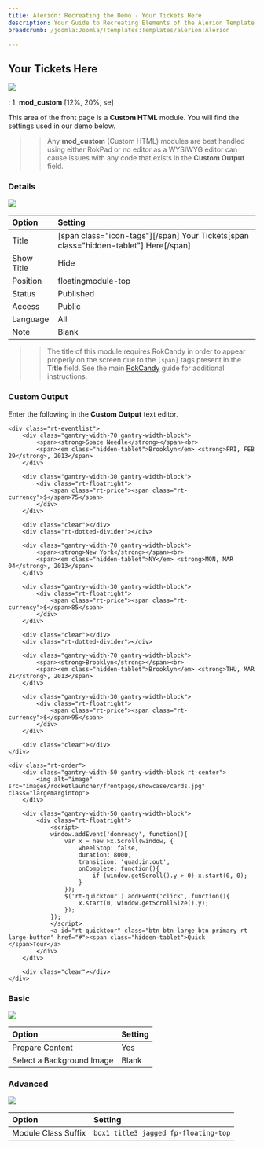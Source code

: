```yaml
---
title: Alerion: Recreating the Demo - Your Tickets Here
description: Your Guide to Recreating Elements of the Alerion Template for Joomla
breadcrumb: /joomla:Joomla/!templates:Templates/alerion:Alerion

---
```


Your Tickets Here
-----
![][demo]

:   1. **mod_custom** [12%, 20%, se]

This area of the front page is a **Custom HTML** module. You will find the settings used in our demo below.

>> Any **mod_custom** (Custom HTML) modules are best handled using either RokPad or no editor as a WYSIWYG editor can cause issues with any code that exists in the **Custom Output** field.

### Details
![][demo2]

| Option            | Setting                                                                              |  
| :---------------- | :----------------------------------------------------------------------------------- |  
| Title             | [span class="icon-tags"][/span] Your Tickets[span class="hidden-tablet"] Here[/span] |  
| Show Title        | Hide                                                                                 |  
| Position          | floatingmodule-top                                                                   |  
| Status            | Published                                                                            |  
| Access            | Public                                                                               |  
| Language          | All                                                                                  |  
| Note              | Blank                                                                                |  

>> The title of this module requires RokCandy in order to appear properly on the screen due to the `[span]` tags present in the **Title** field. See the main [RokCandy](../../extensions/rokcandy/rokcandy_use.md#rokcandy-use-in-rockettheme-template-demos) guide for additional instructions.

### Custom Output
Enter the following in the **Custom Output** text editor.

~~~
<div class="rt-eventlist">
    <div class="gantry-width-70 gantry-width-block">
		<span><strong>Space Needle</strong></span><br>
		<span><em class="hidden-tablet">Brooklyn</em> <strong>FRI, FEB 29</strong>, 2013</span>
	</div>

	<div class="gantry-width-30 gantry-width-block">
		<div class="rt-floatright">
			<span class="rt-price"><span class="rt-currency">$</span>75</span>
		</div>	
	</div>

	<div class="clear"></div>
	<div class="rt-dotted-divider"></div>

	<div class="gantry-width-70 gantry-width-block">
		<span><strong>New York</strong></span><br>
		<span><em class="hidden-tablet">NY</em> <strong>MON, MAR 04</strong>, 2013</span>
	</div>

	<div class="gantry-width-30 gantry-width-block">
		<div class="rt-floatright">
			<span class="rt-price"><span class="rt-currency">$</span>85</span>
		</div>	
	</div>

	<div class="clear"></div>
	<div class="rt-dotted-divider"></div>

	<div class="gantry-width-70 gantry-width-block">
		<span><strong>Brooklyn</strong></span><br>
		<span><em class="hidden-tablet">Brooklyn</em> <strong>THU, MAR 21</strong>, 2013</span>
	</div>

	<div class="gantry-width-30 gantry-width-block">
		<div class="rt-floatright">
			<span class="rt-price"><span class="rt-currency">$</span>95</span>
		</div>	
	</div>

	<div class="clear"></div>
</div>

<div class="rt-order">
	<div class="gantry-width-50 gantry-width-block rt-center">
		<img alt="image" src="images/rocketlauncher/frontpage/showcase/cards.jpg" class="largemargintop">
	</div>

	<div class="gantry-width-50 gantry-width-block">
		<div class="rt-floatright">
			<script>
			window.addEvent('domready', function(){
			    var x = new Fx.Scroll(window, {
			        wheelStop: false, 
			        duration: 8000, 
			        transition: 'quad:in:out',
			        onComplete: function(){
			            if (window.getScroll().y > 0) x.start(0, 0);
			        }
			    });
			    $('rt-quicktour').addEvent('click', function(){
			        x.start(0, window.getScrollSize().y);
			    });
			});
			</script>			
			<a id="rt-quicktour" class="btn btn-large btn-primary rt-large-button" href="#"><span class="hidden-tablet">Quick </span>Tour</a>
		</div>		
	</div>

	<div class="clear"></div>
</div>
~~~

### Basic
![][demo3]

| Option                    | Setting |  
| :------------------------ | :------ |  
| Prepare Content           | Yes     |  
| Select a Background Image | Blank   |

### Advanced
![][demo4]

| Option              | Setting                              |  
| :------------------ | :----------------------------------- |  
| Module Class Suffix | `box1 title3 jagged fp-floating-top` |  

[demo]: assets/demo_3.jpeg
[demo2]: assets/tickets_1.jpeg
[demo3]: assets/tickets_2.jpeg
[demo4]: assets/tickets_3.jpeg
[recreate]: demo.md#rokcandy